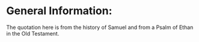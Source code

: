 # General Information:

The quotation here is from the history of Samuel and from a Psalm of Ethan in the Old Testament.